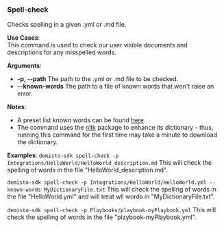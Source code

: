 ### Spell-check

Checks spelling in a given .yml or .md file.

**Use Cases**:  
This command is used to check our user visible documents and descriptions for any misspelled words.

**Arguments**:
* **-p, --path** The path to the .yml or .md file to be checked.
* **--known-words** The path to a file of known words that won't raise an error.

**Notes**:
* A preset list known words can be found [here](https://github.com/demisto/demisto-sdk/tree/master/demisto_sdk/common/known_words.py).
* The command uses the [nltk](https://www.nltk.org/) package to enhance its dictionary - thus, running this command for the first time may take a minute to download the dictionary.

**Examples**:
`demisto-sdk spell-check -p Integrations/HelloWorld/HelloWorld_description.md`
This will check the spelling of words in the file "HelloWorld_description.md".

`demisto-sdk spell-check -p Integrations/HelloWorld/HelloWorld.yml --known-words MyDictionaryFile.txt`
This will check the spelling of words in the file "HelloWorld.yml" and will treat wll words in "MyDictionaryFile.txt".

`demisto-sdk spell-check -p Playbooks/playbook-myPlaybook.yml`
This will check the spelling of words in the file "playbook-myPlaybook.yml".
